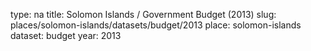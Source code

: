 type: na
title: Solomon Islands / Government Budget (2013)
slug: places/solomon-islands/datasets/budget/2013
place: solomon-islands
dataset: budget
year: 2013
